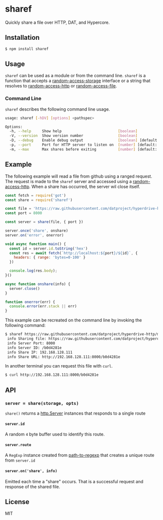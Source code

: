 sharef
======

Quickly share a file over HTTP, DAT, and Hypercore.

## Installation

```sh
$ npm install sharef
```

## Usage

`sharef` can be used as a module or from the command line. `sharef` is a
function that accepts a
[random-access-storage](https://github.com/random-access-storage/random-access-storage)
interface or a string that resolves to
[random-access-http](https://github.com/random-access-storage/random-access-http) or
[random-access-file](https://github.com/random-access-storage/random-access-file).

### Command Line

`sharef` describes the following command line usage.

```sh
usage: sharef [-hDV] [options] <pathspec>

Options:
  -h, --help     Show help                          [boolean]
  -V, --version  Show version number                [boolean]
  -D, --debug    Enable debug output                [boolean] [default: false]
  -p, --port     Port for HTTP server to listen on  [number] [default: 8000]
  -m, --max      Max shares before exiting          [number] [default: Infinity]
```

## Example

The following example will read a file from github using a ranged
request. The request is made to the `sharef` server and accessed using a
[random-access-http](https://github.com/random-access-storage/random-access-http).
When a share has occurred, the server wil close itself.

```js
const fetch = require('got')
const share = require('sharef')

const file = 'https://raw.githubusercontent.com/datproject/hyperdrive-http/master/index.js'
const port = 8000

const server = share(file, { port })

server.once('share', onshare)
server.on('error', onerror)

void async function main() {
  const id = server.id.toString('hex')
  const res = await fetch(`http://localhost:${port}/${id}`, {
    headers: { range: 'bytes=0-100' }
  })

  console.log(res.body);
}()

async function onshare(info) {
  server.close()
}

function onerror(err) {
  console.error(err.stack || err)
}
```

This example can be recreated on the command line by invoking the
following command:

```sh
$ sharef https://raw.githubusercontent.com/datproject/hyperdrive-http/master/index.js
 info Sharing file: https://raw.githubusercontent.com/datproject/hyperdrive-http/master/index.js
 info Server Port: 8000
 info Server ID: /b0d4281e
 info Share IP: 192.168.128.111
 info Share URL: http://192.168.128.111:8000/b0d4281e
```

In another terminal you can request this file with `curl`.

```sh
$ curl http://192.168.128.111:8000/b0d4281e
```

## API

### `server = share(storage, opts)`

`share()` returns a
[http.Server](https://nodejs.org/api/http.html#http_class_http_server)
instances that responds to a single route

#### `server.id`

A random `4` byte buffer used to identify this route.

#### `server.route`

A `RegExp` instance created from [path-to-regexp](
https://github.com/pillarjs/path-to-regexp) that creates a unique route
from `server.id`

#### `server.on('share', info)`

Emitted each time a "share" occurs. That is a successful request and
response of the shared file.

## License

MIT
